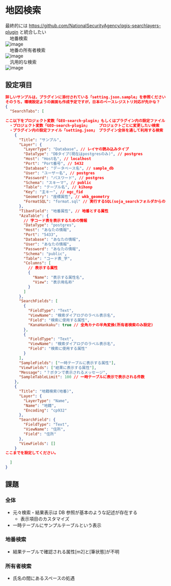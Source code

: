 # 地図検索  
最終的には https://github.com/NationalSecurityAgency/qgis-searchlayers-plugin と統合したい  
　地番検索  
![image](https://user-images.githubusercontent.com/86514652/183770100-a385fad3-bc25-47f8-919c-659554c1f7e3.png)  
　地番の所有者検索  
![image](https://user-images.githubusercontent.com/86514652/183770143-61080ecd-7f55-4647-965a-206bc79191d1.png)  
　汎用的な検索  
![image](https://user-images.githubusercontent.com/86514652/183770212-813b8b44-e19f-4c50-a5ec-5df970539e17.png)  
## 設定項目

```json
詳しいサンプルは，プラグインに添付されている「setting.json.sample」を参照ください
そのうち，環境設定ようの画面も作成予定ですが，日本のベースレジストリ対応が先かな？
{
  "SearchTabs": [
 
ここ以下をプロジェクト変数「GEO-search-plugin」もしくはプラグイン内の設定ファイル「setting.json」に設定してください。
　・プロジェクト変数「GEO-search-plugin」　　　プロジェクトごとに変更したい検索  
　・プラグイン内の設定ファイル「setting.json」　プラグイン全体を通して利用する検索  
    {
      "Title": "サンプル",
      "Layer": {
        "LayerType": "Database", // レイヤの読み込みタイプ
        "DataType": "DBタイプ(現在はpostgresのみ)", // postgres
        "Host": "Host名", // localhost
        "Port": "Port番号", // 5432
        "Database": "データベース名", // sample_db
        "User": "ユーザー名", // postgres
        "Password": "パスワード", // postgres
        "Schema": "スキーマ", // public
        "Table": "テーブル名", // kihonp
        "Key": "主キー", // ogc_fid
        "Geometry": "座標属性", // wkb_geometry
        "FormatSQL": "format.sql" // 実行するSQL(soja_searchフォルダからの相対パス)
      },
      "TibanField": "地番属性", // 地番とする属性
      "AzaTable": {
        // 字コード表を表示するための情報
        "DataType": "postgres",
        "Host": "あなたの情報",
        "Port": "5433",
        "Database": "あなたの情報",
        "User": "あなたの情報",
        "Password": "あなたの情報",
        "Schema": "public",
        "Table": "コード表_字",
        "Columns": [
          // 表示する属性
          {
            "Name": "表示する属性名",
            "View": "表示用名称"
          }
        ]
      },
      "SearchFields": [
        {
          "FieldType": "Text",
          "ViewName": "検索ダイアログのラベル表示名",
          "Field": "検索に使用する属性",
          "KanaHankaku": true // 全角カナの半角変換(所有者検索のみ設定)
        },
        {
          "FieldType": "Text",
          "ViewName": "検索ダイアログのラベル表示名",
          "Field": "検索に使用する属性"
        }
      ],
      "SampleFields": ["一時テーブルに表示する属性"],
      "ViewFields": ["結果に表示する属性"],
      "Message": "？ボタンで表示されるメッセージ",
      "SampleTableLimit": 100 // 一時テーブルに表示で表示される件数
    },
    {
      "Title": "地籍検索(地番)",
      "Layer": {
        "LayerType": "Name",
        "Name": "地籍",
        "Encoding": "cp932"
      },
      "SearchField": {
        "FieldType": "Text",
        "ViewName": "住所",
        "Field": "住所"
      },
      "ViewFields": []
    }
ここまでを設定してください。
   
  ]
}
```

## 課題

### 全体

- 元々検索・結果表示は DB 参照が基本のような記述が存在する
  - 表示項目のカスタマイズ
- 一時テーブルにサンプルテーブルという表示

### 地番検索

- 結果テーブルで確認される属性[m2]と[筆状態]が不明

### 所有者検索

- 氏名の間にあるスペースの処遇
